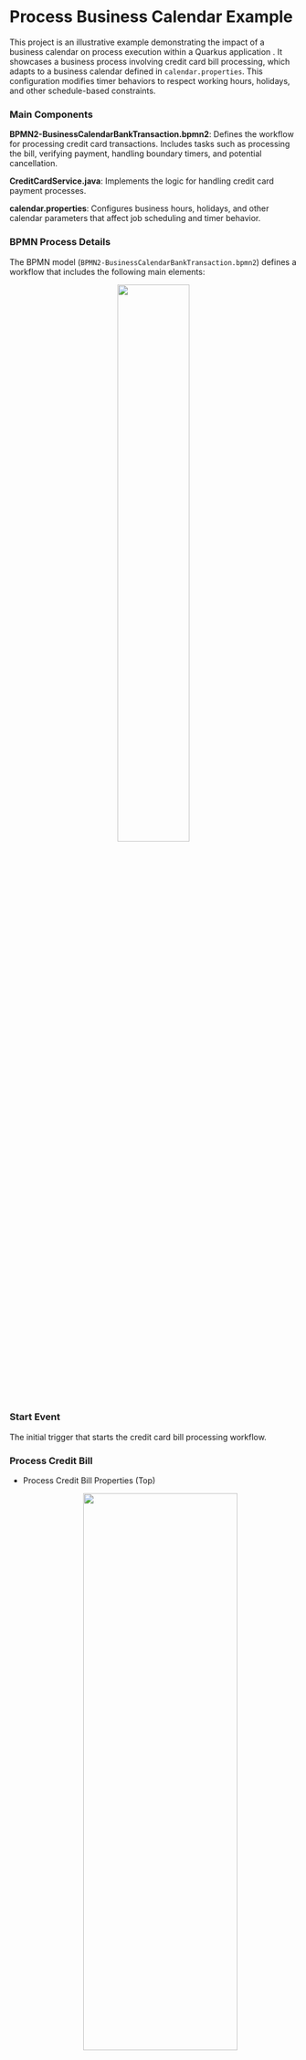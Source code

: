 # Process Business Calendar Example

This project is an illustrative example demonstrating the impact of a business calendar on process execution within a Quarkus application . It showcases a business process involving credit card bill processing, which adapts to a business calendar defined in `calendar.properties`. This configuration modifies timer behaviors to respect working hours, holidays, and other schedule-based constraints.

### Main Components

**BPMN2-BusinessCalendarBankTransaction.bpmn2**:
Defines the workflow for processing credit card transactions. 
Includes tasks such as processing the bill, verifying payment, handling boundary timers, and potential cancellation.

**CreditCardService.java**:
Implements the logic for handling credit card payment processes.

**calendar.properties**:
Configures business hours, holidays, and other calendar parameters that affect job scheduling and timer behavior.

### BPMN Process Details

The BPMN model (`BPMN2-BusinessCalendarBankTransaction.bpmn2`) defines a workflow that includes the following main elements:
<p align="center"><img width=50% height=50% src="docs/images/CreditCardModel.png"></p>

### Start Event

The initial trigger that starts the credit card bill processing workflow.

### Process Credit Bill
* Process Credit Bill Properties (Top)
  <p align="center"><img width=75% height=50% src="docs/images/ProcessCreditBillTop.png"></p>

* Process Credit Bill Properties (Bottom)
  <p align="center"><img width=75% height=50% src="docs/images/ProcessCreditBillBottom.png"></p>
* Process Credit Card Bill Assignments
  <p align="center"><img width=75% height=50% src="docs/images/ProcessCreditBillAssign.png"></p>

### Verify Payment
A service task where the credit card details are validated, ensuring the payment is processed under valid terms.

* Verify Payment
  <p align="center"><img width=75% height=50% src="docs/images/VerifyPayment.png"></p>

### Timer

Attached to a human task to simulate waiting for manual confirmation or user action. This timer can be configured to react differently based on the presence of the business calendar.
<p align="center"><img width=75% height=50% src="docs/images/Timer.png"></p>

### Cancel Payment
Executed if the timer expires without action, leading to the cancellation of the payment process and notifying that the transaction failed.

* Cancel Payment (Top)
  <p align="center"><img width=75% height=50% src="docs/images/CancelPaymentTop.png"></p>

* Cancel Payment (Bottom)
  <p align="center"><img width=75% height=50% src="docs/images/CancelPaymentBottom.png"></p>

* Cancel Payment Assignments
  <p align="center"><img width=75% height=50% src="docs/images/CancelPaymentAssign.png"></p>

### Settle Payment

The final step where the payment is settled successfully, completing the process.

* Settle Payment (Top)
 <p align="center"><img width=75% height=50% src="docs/images/SettlePaymentTop.png"></p>

* Settle Payment (Bottom)
<p align="center"><img width=75% height=50% src="docs/images/SettlePaymentBottom.png"></p>

* Settle Payment Assignments
<p align="center"><img width=75% height=50% src="docs/images/SettlePaymentAssign.png"></p>

## Build and run

### Prerequisites

You will need:
- Java 17+ installed
- Environment variable JAVA_HOME set accordingly
- Maven 3.9.6+ installed

When using native image compilation, you will also need:
- GraalVM 19.3+ installed
- Environment variable GRAALVM_HOME set accordingly
- GraalVM native image needs as well native-image extension: https://www.graalvm.org/reference-manual/native-image/
- Note that GraalVM native image compilation typically requires other packages (glibc-devel, zlib-devel and gcc) to be installed too, please refer to GraalVM installation documentation for more details.

### Compile and Run in Local Dev Mode

```sh
mvn clean compile quarkus:dev
```

NOTE: With dev mode of Quarkus you can take advantage of hot reload for business assets like processes, rules, decision tables and java code. No need to redeploy or restart your running application.

### Package and Run in JVM mode

```sh
mvn clean package
java -jar target/quarkus-app/quarkus-run.jar
```

or on windows

```sh
mvn clean package
java -jar target\quarkus-app\quarkus-run.jar
```

### Package and Run using Local Native Image
Note that the following configuration property needs to be added to `application.properties` in order to enable automatic registration of `META-INF/services` entries required by the workflow engine:
```
quarkus.native.auto-service-loader-registration=true
```

Note that this requires GRAALVM_HOME to point to a valid GraalVM installation

```sh
mvn clean package -Pnative
```

To run the generated native executable, generated in `target/`, execute

```sh
./target/process-usertasks-quarkus-runner
```

### OpenAPI (Swagger) documentation
[Specification at swagger.io](https://swagger.io/docs/specification/about/)

You can take a look at the [OpenAPI definition](http://localhost:8080/openapi?format=json) - automatically generated and included in this service - to determine all available operations exposed by this service. For easy readability you can visualize the OpenAPI definition file using a UI tool like for example available [Swagger UI](https://editor.swagger.io).

In addition, various clients to interact with this service can be easily generated using this OpenAPI definition.

When running in either Quarkus Development or Native mode, we also leverage the [Quarkus OpenAPI extension](https://quarkus.io/guides/openapi-swaggerui#use-swagger-ui-for-development) that exposes [Swagger UI](http://localhost:8080/swagger-ui/) that you can use to look at available REST endpoints and send test requests.

##curl command can be found below:

### To start workflow

```sh
curl -X POST -H 'Content-Type:application/json' -H 'Accept:application/json' -d '{
    "id": "test-instance",
    "creditCardNumber": null,
    "creditCardDetails": {
        "cardNumber": "434354343",
        "status": "Bill Due"
    }
}' http://localhost:8080/BusinessCalendarCreditBill
```

### To check Active Tasks

```sh
curl -X GET -H 'Content-Type:application/json' -H 'Accept:application/json' http://localhost:8080/BusinessCalendarCreditBill/<instance-id>/tasks
```

### To check user tasks

```sh
curl -X GET -H 'Content-Type:application/json' -H 'Accept:application/json' http://localhost:8080/usertasks/instance
```

## How `calendar.properties` affects the functionality

The `calendar.properties` file, when present, activates business calendar functionality that influences timer behavior in the BPMN model. It can delay job execution based on defined working hours, days of the week, and holidays.

### Example `calendar.properties`

```properties
business.start.hour=0
business.end.hour=24
business.hours.per.day=24
business.days.per.week=7
business.holiday.date.format=yyyy-MM-dd
```
## Without calendar.properties
* POST Request: The workflow is initiated successfully, and timers trigger immediately based on their configured duration.  
* GET Request for Active Tasks: The response includes active tasks with an activate phase, confirming immediate activation without delay.  
* Example Test Results Without calendar.properties:  


* POST
```json
{
  "id": "0a4105cc-54fb-4d17-a2bd-9b660e98df75",
  "creditCardNumber": null,
  "creditCardDetails": {
    "cardNumber": "434354343",
    "status": "Bill Due"  
    }
}
```

* GET
```json
[
    {
        "id": "9070919b-a836-4193-bb37-d331bdb11df4",
        "name": "Task",
        "state": 1,
        "phase": "activate",
        "phaseStatus": "Activated",
        "parameters": {},
        "results": {}
    }
]
```
## With calendar.properties
* POST Request: The workflow starts successfully, but timer activation respects the constraints defined in calendar.properties.
* GET Request for Active Tasks: The response may return 404 Not Found, indicating that the timer has not triggered due to scheduling delays imposed by the business calendar (e.g., holidays or non-working periods).  

* Example Test Results With calendar.properties:


* POST
```json
{
    "id": "b2b1d0bb-7946-4be6-81eb-0da35ff4a5d0",
    "creditCardNumber": null,
    "creditCardDetails": {
        "cardNumber": "434354343",
        "status": "Bill Due"
    }
}
```

* GET
```
404 Not Found
```

## Comparision with and without calendar.properties
* Without calendar.properties:  
Timers fire immediately after their configured interval, activating tasks without delay.

* With calendar.properties:  
The timer may delay job execution if the current date is defined as a holiday or falls outside of working hours, resulting in inactive tasks or 404 Not Found responses when checking for active tasks.

## Configuring holiday in calendar.properties

```properties
business.holiday.date.format=yy-MM-dd
business.holiday.date=2024-11-05,2024-12-25
```

### For repeated holidays in a year
```properties
business.holiday.date.format=dd/MM
business.holiday.date=14/11,25/12, 01/01
```

### Weekend days
```properties
business.weekend.days=7,1 
```
